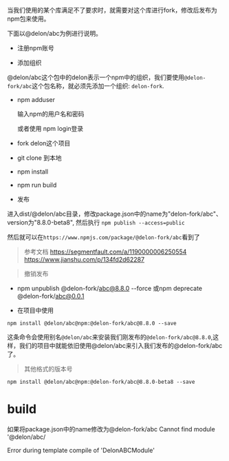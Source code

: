 当我们使用的某个库满足不了要求时，就需要对这个库进行fork，修改后发布为npm包来使用。

下面以@delon/abc为例进行说明。



* 注册npm账号

* 添加组织

@delon/abc这个包中的delon表示一个npm中的组织，我们要使用`@delon-fork/abc`这个包名称，就必须先添加一个组织: `delon-fork`.

* npm adduser

  输入npm的用户名和密码

  或者使用 npm login登录

* fork delon这个项目

* git clone 到本地

* npm install 

* npm run build


* 发布
 
进入dist/@delon/abc目录，修改package.json中的name为"delon-fork/abc"、version为"8.8.0-beta8", 然后执行 ``` npm publish --access=public  ```

然后就可以在`https://www.npmjs.com/package/@delon-fork/abc`看到了 

> 参考文档
https://segmentfault.com/a/1190000006250554
https://www.jianshu.com/p/134fd2d62287

> 撤销发布

* npm unpublish @delon-fork/abc@8.8.0 --force
或npm deprecate @delon-fork/abc@0.0.1

* 在项目中使用

```npm install @delon/abc@npm:@delon-fork/abc@8.8.0 --save```


这条命令会使用别名```@delon/abc```来安装我们刚发布的```@delon-fork/abc@8.8.0```,这样，我们的项目中就能依旧使用@delon/abc来引入我们发布的@delon-fork/abc了。

> 其他格式的版本号

```npm install @delon/abc@npm:@delon-fork/abc@8.8.0-beta8 --save```


# build


如果将package.json中的name修改为@delon-fork/abc
Cannot find module '@delon/abc/

Error during template compile of 'DelonABCModule'